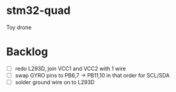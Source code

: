 # stm32-quad

Toy drone

# Backlog

- [ ] redo L293D, join VCC1 and VCC2 with 1 wire
- [ ] swap GYRO pins to PB6,7 -> PB11,10 in that order for SCL/SDA
- [ ] solder ground wire on to L293D